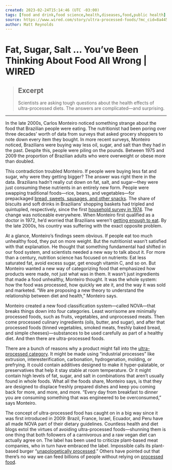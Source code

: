 ```yaml
---
created: 2023-02-24T15:14:46 (UTC -03:00)
tags: [food and drink,food science,health,diseases,food,public health]
source: https://www.wired.com/story/ultra-processed-foods/?mc_cid=8a4458bae9&mc_eid=25e476d6ca
author: Matt Reynolds
---
```


# Fat, Sugar, Salt ... You’ve Been Thinking About Food All Wrong | WIRED

> ## Excerpt
> Scientists are asking tough questions about the health effects of ultra-processed diets. The answers are complicated—and surprising.

---
In the late 2000s, Carlos Monteiro noticed something strange about the food that Brazilian people were eating. The nutritionist had been poring over three decades’ worth of data from surveys that asked grocery shoppers to note down every item they bought. In more recent surveys, Monteiro noticed, Brazilians were buying way less oil, sugar, and salt than they had in the past. Despite this, people were piling on the pounds. Between 1975 and 2009 the proportion of Brazilian adults who were overweight or obese more than doubled.

This contradiction troubled Monteiro. If people were buying less fat and sugar, why were they getting bigger? The answer was right there in the data. Brazilians hadn’t really cut down on fat, salt, and sugar—they were just consuming these nutrients in an entirely new form. People were swapping traditional foods—rice, beans, and vegetables—for prepackaged [bread, sweets, sausages, and other snacks](https://www.cambridge.org/core/services/aop-cambridge-core/content/view/C36BB4F83B90629DA15CB0A3CBEBF6FA/S1368980010003241a.pdf/increasing-consumption-of-ultra-processed-foods-and-likely-impact-on-human-health-evidence-from-brazil.pdf). The share of biscuits and soft drinks in Brazilians’ shopping baskets had tripled and quintupled, respectively, since the first [household survey in 1974](https://www.scielo.br/j/rsp/a/j3qbG3xpTXbrqHYQsNr7Mmk/?format=pdf&lang=en). The change was noticeable everywhere. When Monteiro first qualified as a doctor in 1972, he’d worried that Brazilians weren’t [getting enough to eat](https://www.ncbi.nlm.nih.gov/pmc/articles/PMC9227558/). By the late 2000s, his country was suffering with the exact opposite problem.

At a glance, Monteiro’s findings seem obvious. If people eat too much unhealthy food, they put on more weight. But the nutritionist wasn’t satisfied with that explanation. He thought that something fundamental had shifted in our food system, and scientists needed a new way to talk about it. For more than a century, nutrition science has focused on nutrients: Eat less saturated fat, avoid excess sugar, get enough vitamin C, and so on. But Monteiro wanted a new way of categorizing food that emphasized how products were made, not just what was in them. It wasn’t just ingredients that made a food unhealthy, Monteiro thought. It was the whole system: how the food was processed, how quickly we ate it, and the way it was sold and marketed. “We are proposing a new theory to understand the relationship between diet and health,” Monteiro says.

Monteiro created a new food classification system—called NOVA—that breaks things down into four categories. Least worrisome are minimally processed foods, such as fruits, vegetables, and unprocessed meats. Then come processed culinary ingredients (oils, butter, and sugar), and after that processed foods (tinned vegetables, smoked meats, freshly baked bread, and simple cheeses)—substances to be used carefully as part of a healthy diet. And then there are ultra-processed foods.

There are a bunch of reasons why a product might fall into the [ultra-processed category](https://www.fao.org/3/ca5644en/ca5644en.pdf). It might be made using “industrial processes” like extrusion, interesterification, carbonation, hydrogenation, molding, or prefrying. It could contain additives designed to make it hyper-palatable, or preservatives that help it stay stable at room temperature. Or it might contain high levels of fat, sugar, and salt in combinations that aren’t usually found in whole foods. What all the foods share, Monteiro says, is that they are designed to displace freshly prepared dishes and keep you coming back for more, and more, and more. “Every day from breakfast to dinner you are consuming something that was engineered to be overconsumed,” says Monteiro.

The concept of ultra-processed food has caught on in a big way since it was first introduced in 2009: Brazil, France, Israel, Ecuador, and Peru have all made NOVA part of their dietary guidelines. Countless health and diet blogs extol the virtues of avoiding ultra-processed foods—shunning them is one thing that both followers of a carnivorous and a raw vegan diet can actually agree on. The label has been used to criticize plant-based meat companies, who in turn have embraced the label. Impossible calls its plant-based burger “[unapologetically processed](https://impossiblefoods.com/blog/unapologetically-processed).” Others have pointed out that there’s no way we can feed billions of people without relying on [processed food](https://www.wired.com/story/processed-food-health-meat-substitute-environment/).

